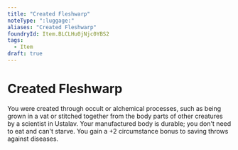 ```yaml
---
title: "Created Fleshwarp"
noteType: ":luggage:"
aliases: "Created Fleshwarp"
foundryId: Item.BLCLHu0jNjc0YBS2
tags:
  - Item
draft: true
---
```


# Created Fleshwarp

You were created through occult or alchemical processes, such as being grown in a vat or stitched together from the body parts of other creatures by a scientist in Ustalav. Your manufactured body is durable; you don't need to eat and can't starve. You gain a +2 circumstance bonus to saving throws against diseases.
